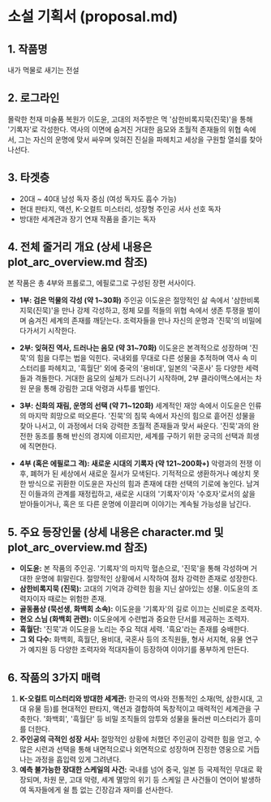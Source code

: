 # 소설 기획서 (proposal.md)

## 1. 작품명
내가 먹물로 새기는 전설

## 2. 로그라인
몰락한 천재 미술품 복원가 이도윤, 고대의 저주받은 먹 '삼한비록지묵(진묵)'을 통해 '기록자'로 각성한다. 역사의 이면에 숨겨진 거대한 음모와 초월적 존재들의 위협 속에서, 그는 자신의 운명에 맞서 싸우며 잊혀진 진실을 파헤치고 세상을 구원할 열쇠를 찾아 나선다.

## 3. 타겟층
- 20대 ~ 40대 남성 독자 중심 (여성 독자도 흡수 가능)
- 현대 판타지, 액션, K-오컬트 미스터리, 성장형 주인공 서사 선호 독자
- 방대한 세계관과 장기 연재 작품을 즐기는 독자

## 4. 전체 줄거리 개요 (상세 내용은 plot_arc_overview.md 참조)

본 작품은 총 4부와 프롤로그, 에필로그로 구성된 장편 서사이다.

- **1부: 검은 먹물의 각성 (약 1~30화)**
  주인공 이도윤은 절망적인 삶 속에서 '삼한비록지묵(진묵)'을 만나 강제 각성하고, 정체 모를 적들의 위협 속에서 생존 투쟁을 벌이며 숨겨진 세계의 존재를 깨닫는다. 조력자들을 만나 자신의 운명과 '진묵'의 비밀에 다가서기 시작한다.

- **2부: 잊혀진 역사, 드러나는 음모 (약 31~70화)**
  이도윤은 본격적으로 성장하며 '진묵'의 힘을 다루는 법을 익힌다. 국내외를 무대로 다른 성물을 추적하며 역사 속 미스터리를 파헤치고, '흑월단' 외에 중국의 '용비대', 일본의 '국혼사' 등 다양한 세력들과 격돌한다. 거대한 음모의 실체가 드러나기 시작하며, 2부 클라이맥스에서는 차원 문을 통해 강림한 고대 악령과 사투를 벌인다.

- **3부: 신화의 재림, 운명의 선택 (약 71~120화)**
  세계적인 재앙 속에서 이도윤은 인류의 마지막 희망으로 떠오른다. '진묵'의 침묵 속에서 자신의 힘으로 흩어진 성물을 찾아 나서고, 이 과정에서 더욱 강력한 초월적 존재들과 맞서 싸운다. '진묵'과의 완전한 동조를 통해 반신의 경지에 이르지만, 세계를 구하기 위한 궁극의 선택과 희생에 직면한다.

- **4부 (혹은 에필로그 격): 새로운 시대의 기록자 (약 121~200화+)**
  악령과의 전쟁 이후, 폐허가 된 세상에서 새로운 질서가 모색된다. 기적적으로 생환하거나 예상치 못한 방식으로 귀환한 이도윤은 자신의 힘과 존재에 대한 선택의 기로에 놓인다. 남겨진 이들과의 관계를 재정립하고, 새로운 시대의 '기록자'이자 '수호자'로서의 삶을 받아들이거나, 혹은 또 다른 운명에 이끌리며 이야기는 계속될 가능성을 남긴다.

## 5. 주요 등장인물 (상세 내용은 character.md 및 plot_arc_overview.md 참조)
- **이도윤:** 본 작품의 주인공. '기록자'의 마지막 혈손으로, '진묵'을 통해 각성하며 거대한 운명에 휘말린다. 절망적인 상황에서 시작하여 점차 강력한 존재로 성장한다.
- **삼한비록지묵 (진묵):** 고대의 기억과 강력한 힘을 지닌 살아있는 성물. 이도윤의 조력자이자 때로는 위험한 존재.
- **골동품상 (묵선생, 화백회 소속):** 이도윤을 '기록자'의 길로 이끄는 신비로운 조력자.
- **현오 스님 (화백회 관련):** 이도윤에게 수련법과 중요한 단서를 제공하는 조력자.
- **흑월단:** '진묵'과 이도윤을 노리는 주요 적대 세력. '흑요'라는 존재를 숭배한다.
- **그 외 다수:** 화백회, 흑월단, 용비대, 국혼사 등의 조직원들, 형사 서지혁, 유물 연구가 예지원 등 다양한 조력자와 적대자들이 등장하여 이야기를 풍부하게 만든다.

## 6. 작품의 3가지 매력
1.  **K-오컬트 미스터리와 방대한 세계관:** 한국의 역사와 전통적인 소재(먹, 삼한시대, 고대 유물 등)를 현대적인 판타지, 액션과 결합하여 독창적이고 매력적인 세계관을 구축한다. '화백회', '흑월단' 등 비밀 조직들의 암투와 성물을 둘러싼 미스터리가 흥미를 더한다.
2.  **주인공의 극적인 성장 서사:** 절망적인 상황에 처했던 주인공이 강력한 힘을 얻고, 수많은 시련과 선택을 통해 내면적으로나 외면적으로 성장하며 진정한 영웅으로 거듭나는 과정을 흡입력 있게 그려낸다.
3.  **예측 불가능한 장대한 스케일의 사건:** 국내를 넘어 중국, 일본 등 국제적인 무대로 확장되며, 차원 문, 고대 악령, 세계 멸망의 위기 등 스케일 큰 사건들이 연이어 발생하여 독자들에게 쉴 틈 없는 긴장감과 재미를 선사한다.